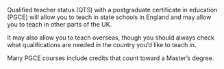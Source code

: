 Qualified teacher status (QTS) with a postgraduate certificate in education (PGCE) will allow you to teach in state schools in England and may allow you to teach in other parts of the UK.

It may also allow you to teach overseas, though you should always check what qualifications are needed in the country you’d like to teach in.

Many PGCE courses include credits that count toward a Master’s degree.
